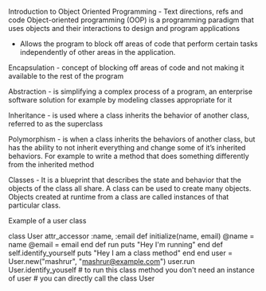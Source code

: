 Introduction to Object Oriented Programming - Text directions, refs and code
Object-oriented programming (OOP) is a programming paradigm that uses objects and their interactions to design and program applications

- Allows the program to block off areas of code that perform certain tasks independently of other areas in the application.

Encapsulation - concept of blocking off areas of code and not making it available to the rest of the program

Abstraction - is simplifying a complex process of a program, an enterprise software solution for example by modeling classes appropriate for it

Inheritance - is used where a class inherits the behavior of another class, referred to as the superclass

Polymorphism - is when a class inherits the behaviors of another class, but has the ability to not inherit everything and change some of it’s inherited behaviors. For example to write a method that does something differently from the inherited method

Classes - It is a blueprint that describes the state and behavior that the objects of the class all share. A class can be used to create many objects. Objects created at runtime from a class are called instances of that particular class.

Example of a user class

class User
  attr_accessor :name, :email
  def initialize(name, email)
    @name = name
    @email = email
  end
  def run
    puts "Hey I'm running"
  end
  def self.identify_yourself
    puts "Hey I am a class method"
  end
end
user = User.new("mashrur", "mashrur@example.com")
user.run
User.identify_youself # to run this class method you don't need an instance of user
                      # you can directly call the class User 
